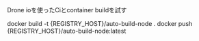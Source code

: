 Drone ioを使ったCiとcontainer buildを試す




docker build -t {REGISTRY_HOST}/auto-build-node .
docker push {REGISTRY_HOST}/auto-build-node:latest